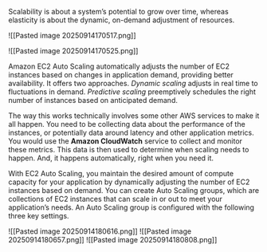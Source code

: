 Scalability is about a system’s potential to grow over time, whereas elasticity is about the dynamic, on-demand adjustment of resources.

![[Pasted image 20250914170517.png]]

![[Pasted image 20250914170525.png]]

Amazon EC2 Auto Scaling automatically adjusts the number of EC2 instances based on changes in application demand, providing better availability. It offers two approaches. _Dynamic scaling_ adjusts in real time to fluctuations in demand. _Predictive scaling_ preemptively schedules the right number of instances based on anticipated demand.

The way this works technically involves some other AWS services to make it all happen. You need to be collecting data about the performance of the instances, or potentially data around latency and other application metrics. You would use the **Amazon CloudWatch** service to collect and monitor these metrics. This data is then used to determine when scaling needs to happen. And, it happens automatically, right when you need it.

With EC2 Auto Scaling, you maintain the desired amount of compute capacity for your application by dynamically adjusting the number of EC2 instances based on demand. You can create Auto Scaling groups, which are collections of EC2 instances that can scale in or out to meet your application’s needs.
An Auto Scaling group is configured with the following three key settings.

![[Pasted image 20250914180616.png]]
![[Pasted image 20250914180657.png]]
![[Pasted image 20250914180808.png]]

